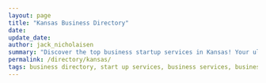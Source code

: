 ```yaml
---
layout: page
title: "Kansas Business Directory"
date: 
update_date: 
author: jack_nicholaisen
summary: "Discover the top business startup services in Kansas! Your ultimate guide to launching a successful venture."  
permalink: /directory/kansas/
tags: business directory, start up services, business services, business lawyers, registered agents,
---
```



